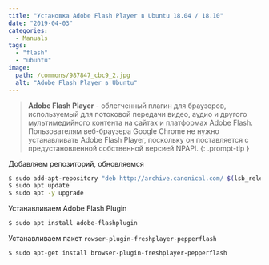 ```yaml
---
title: "Установка Adobe Flash Player в Ubuntu 18.04 / 18.10"
date: "2019-04-03"
categories: 
  - Manuals
tags: 
  - "flash"
  - "ubuntu"
image:
  path: /commons/987847_cbc9_2.jpg
  alt: "Adobe Flash Player в Ubuntu"
---
```


> **Adobe Flash Player** - облегченный плагин для браузеров, используемый для потоковой передачи видео, аудио и другого мультимедийного контента на сайтах и платформах Adobe Flash.  
> Пользователям веб-браузера Google Chrome не нужно устанавливать Adobe Flash Player, поскольку он поставляется с предустановленной собственной версией NPAPI.
{: .prompt-tip }

Добавляем репозиторий, обновляемся

```sh
$ sudo add-apt-repository "deb http://archive.canonical.com/ $(lsb_release -sc) partner"
$ sudo apt update
$ sudo apt -y upgrade
```

Устанавливаем Adobe Flash Plugin

```sh
$ sudo apt install adobe-flashplugin
```

Устанавливаем пакет `rowser-plugin-freshplayer-pepperflash`

```sh
$ sudo apt-get install browser-plugin-freshplayer-pepperflash
```
